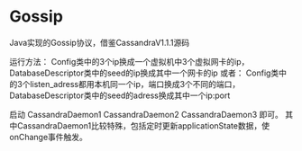 Gossip
======

Java实现的Gossip协议，借鉴CassandraV1.1.1源码

运行方法：
Config类中的3个ip换成一个虚拟机中3个虚拟网卡的ip，
DatabaseDescriptor类中的seed的ip换成其中一个网卡的ip
或者：
Config类中的3个listen_adress都用本机同一个ip，端口换成3个不同的端口，
DatabaseDescriptor类中的seed的adress换成其中一个ip:port

启动
CassandraDaemon1
CassandraDaemon2
CassandraDaemon3
即可。
其中CassandraDaemon1比较特殊，包括定时更新applicationState数据，使onChange事件触发。